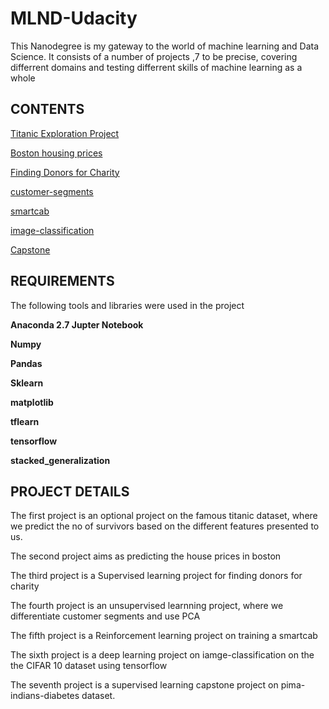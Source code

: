 # MLND-Udacity
This Nanodegree is my gateway to the world of machine learning and Data Science.
It consists of a number of projects ,7 to be precise, covering differrent domains and testing differrent skills of machine learning as a whole

## CONTENTS

[Titanic Exploration Project](https://github.com/Nick7hill/MLND-Udacity/blob/master/titanic-exploration/titanic-survival.ipynb)

[Boston housing prices](https://github.com/Nick7hill/MLND-Udacity/blob/master/boston-housing/boston_housing.ipynb)

[Finding Donors for Charity](https://github.com/Nick7hill/MLND-Udacity/blob/master/finding-donors/finding-donors.ipynb)

[customer-segments](https://github.com/Nick7hill/MLND-Udacity/blob/master/customer-segments/customer-segments.ipynb)

[smartcab](https://github.com/Nick7hill/MLND-Udacity/blob/master/smart-cab/smartcab.ipynb)

[image-classification](https://github.com/Nick7hill/MLND-Udacity/blob/master/image-classification/image_classification.ipynb)

[Capstone](https://github.com/Nick7hill/MLND-Udacity/blob/master/capstone/pima-indians-diabetes.ipynb)

## REQUIREMENTS

The following tools and libraries were used in the project

__Anaconda 2.7 Jupter Notebook__

__Numpy__

__Pandas__

__Sklearn__

__matplotlib__

__tflearn__

__tensorflow__

__stacked_generalization__

## PROJECT DETAILS

The first project is an optional project on the famous titanic dataset, where we predict the no of survivors based on the different features presented to us.

The second project aims as predicting the house prices in boston 

The third project is a Supervised learning project for finding donors for charity

The fourth project is an unsupervised learnning project, where we differentiate customer segments and use PCA

The fifth project is a Reinforcement learning project on training a smartcab

The sixth project is a deep learning project on iamge-classification on the the CIFAR 10 dataset using tensorflow

The seventh project is a supervised learning capstone project on pima-indians-diabetes dataset.

